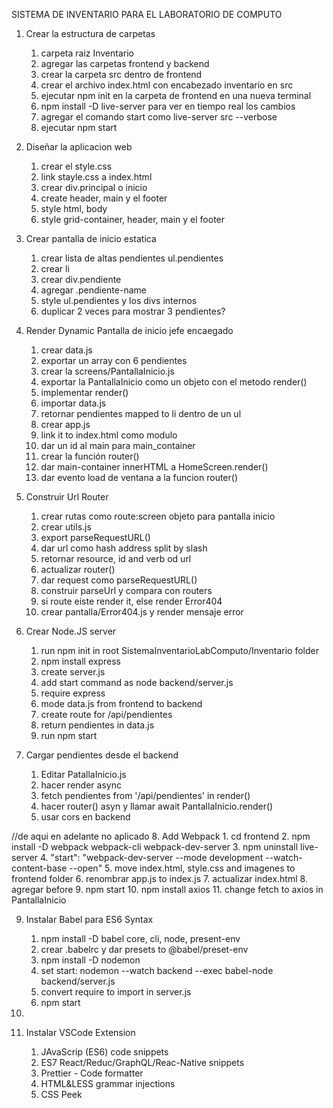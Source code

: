 SISTEMA DE INVENTARIO PARA EL LABORATORIO DE COMPUTO

1. Crear la estructura de carpetas
    1. carpeta raiz Inventario
    2. agregar las carpetas frontend y backend
    3. crear la carpeta src dentro de frontend
    4. crear el archivo index.html con encabezado inventario en src
    5. ejecutar npm init en la carpeta de frontend en una nueva terminal
    6. npm install -D live-server para ver en tiempo real los cambios
    7. agregar el comando start como live-server src --verbose
    8. ejecutar npm start

2. Diseñar la aplicacion web
    1. crear el style.css
    2. link stayle.css a index.html
    3. crear div.principal o inicio
    4. create header, main y el footer
    5. style html, body
    6. style grid-container, header, main y el footer

3. Crear pantalla de inicio estatica
    1. crear lista de altas pendientes ul.pendientes
    2. crear li
    3. crear div.pendiente
    4. agregar .pendiente-name
    5. style ul.pendientes y los divs internos
    6. duplicar 2 veces para mostrar 3 pendientes?

4. Render Dynamic Pantalla de inicio jefe encaegado
    1. crear data.js
    2. exportar un array con 6 pendientes
    3. crear la screens/PantallaInicio.js
    4. exportar la PantallaInicio como un objeto con el metodo render()
    5. implementar render()
    6. importar data.js
    7. retornar pendientes mapped to li dentro de un ul
    8. crear app.js
    9. link it to index.html como modulo
    10. dar un id al main para main_container
    11. crear la función router()
    12. dar main-container innerHTML a HomeScreen.render()
    13. dar evento load de ventana a la funcion router()

5. Construir Url Router
    1. crear rutas como route:screen objeto para pantalla inicio
    2. crear utils.js
    3. export parseRequestURL()
    4. dar url como hash address split by slash
    5. retornar resource, id and verb od url
    6. actualizar router()
    7. dar request como parseRequestURL()
    8. construir parseUrl y compara con routers
    9. si route eiste render it, else render Error404
    10. crear pantalla/Error404.js y render mensaje error

6. Crear Node.JS server
    1. run npm init in root SistemaInventarioLabComputo/Inventario folder
    2. npm install express
    3. create server.js
    4. add start command as node backend/server.js
    5. require express
    6. mode data.js from frontend to backend
    7. create route for /api/pendientes
    8. return pendientes in data.js
    9. run npm start

7. Cargar pendientes desde el backend
    1. Editar PatallaInicio.js
    2. hacer render async
    3. fetch pendientes from '/api/pendientes' in render()
    4. hacer router() asyn y llamar await PantallaInicio.render()
    5. usar cors en backend
    
//de aqui en adelante no aplicado
8. Add Webpack
    1. cd frontend
    2. npm install -D webpack webpack-cli webpack-dev-server
    3. npm uninstall live-server
    4. "start": "webpack-dev-server --mode development --watch-content-base --open"
    5. move index.html, style.css and imagenes to frontend folder
    6. renombrar app.js to index.js
    7. actualizar index.html
    8. agregar <script src="main.js"></script> before </body>
    9. npm start
    10. npm install axios
    11. change fetch to axios in PantallaInicio

9. Instalar Babel para ES6 Syntax
    1. npm install -D babel core, cli, node, present-env
    2. crear .babelrc y dar presets to @babel/preset-env
    3. npm install -D nodemon
    4. set start: nodemon --watch backend --exec babel-node backend/server.js
    5. convert require to import in server.js
    6. npm start

10. 

11. Instalar VSCode Extension
    1. JAvaScrip (ES6) code snippets
    2. ES7 React/Reduc/GraphQL/Reac-Native snippets
    3. Prettier - Code formatter
    4. HTML&LESS grammar injections
    5. CSS Peek

